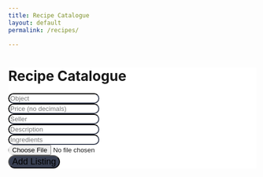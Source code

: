 ```yaml
---
title: Recipe Catalogue
layout: default
permalink: /recipes/ 

---
```


<html lang="en">
  <head>
    <meta charset="utf-8">
    <meta name="viewport" content="width=device-width, initial-scale=1">
   
<html lang="en">
  <head>
    <meta charset="utf-8">
    <meta name="viewport" content="width=device-width, initial-scale=1">
    
  </head>
  <body>
    <div class="container">
      <h1 class="text-center">Recipe Catalogue</h1>
      <form onsubmit="handleClick(); return false;">
        <div class="form-group">
          <input type="text" class="form-control" id="object" name="object" placeholder="Object">
        </div>
        <div class="form-group">
          <input type="text" class="form-control" id="price" name="price" placeholder="Price (no decimals)">
        </div>
        <div class="form-group">
          <input type="text" class="form-control" id="seller" name="seller" placeholder="Seller">
        </div>
        <div class="form-group">
          <input type="text" class="form-control" id="description" name="description" placeholder="Description">
        </div>
        <div class="form-group">
          <input type="text" class="form-control" id="ingredients" name="ingredients" placeholder="Ingredients">
        </div>
        <div class="form-group">
          <input type="file" id="image" name="image">
        </div>
        <div class="form-group">
          <button type="submit" class="btn btn-primary btn-sm">Add Listing</button>
        </div>
      </form>
    </div>
  </body>
  <style>

<style>
.form-group
      {
        display: flex;
        flex-direction: column;
        align-items: center;
      }
      .form-control
      {
        transition: width .2s, height, .2s;
        border-radius: 20px;
        border-color: #383F51;
      }
      .form-control:hover, .form-select
      {
        box-shadow: 5px 5px 5px #75768077;
      }
      input
      {
        transition: width .2s, height, .2s;
        border-radius: 20px;
        border-color: #383F51;
      }
      input:hover
      {
        box-shadow: 5px 5px 5px #75768077;
      }
      .container
      {
        background-color: white;
      }
      .btn
      {
        font-size: 18px;
        border-radius: 20px;
        background-color: #383F51;
        transition: width .2s, height, .2s;
      }
      .btn:hover
      {
        background-color: #3C4F76;
        box-shadow: 5px 5px 5px #75768077;
      }
  </style>
</html>


<script>
  function handleClick() {
    if (window.confirm("Add your recipe to your catalogue!")) {
      window.location.href = "https://sarayu-pr11.github.io/tri2_pbl/recipes";
    }
    console.log("test");
    var requestOptions = {
      method: "POST",
      redirect: "follow",
    };

    const item = document.getElementById("object").value;
    const price = document.getElementById("price").value;
    const seller = document.getElementById("seller").value;
    const description = document.getElementById("description").value;
    const ingredients = document.getElementById("ingredients").value;
    const imageURL = document.getElementById("image").value;

    fetch(
      `https://csatri1.tk/api/recipes/create/${item}/${price}/${seller}/${description}/${ingredients}`,
      requestOptions
    );
  }
</script>